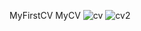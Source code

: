 MyFirstCV
MyCV
![cv](https://github.com/MannieMags/MyCV/assets/147424180/a3fdc384-4884-48c5-96a9-953851409930)
![cv2](https://github.com/MannieMags/MyCV/assets/147424180/7f78b752-5ab9-4170-a864-e538705e0498)
